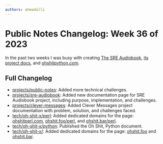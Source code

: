 ```yaml
---
authors: ahmadalli
---
```


# Public Notes Changelog: Week 36 of 2023

In the past two weeks I was busy with creating [The SRE Audiobook](https://podcasters.spotify.com/pod/show/sre-audiobook), [its project docs](https://publicnotes.io/projects/sre-audiobook/), and [ohshitpython.com](https://ohshitpython.com).

## Full Changelog

- [projects/public-notes](https://publicnotes.io/projects/public-notes): Added more technical challenges.
- [projects/sre-audiobook](https://publicnotes.io/projects/sre-audiobook): Added new documentation page for SRE Audiobook project, including purpose, implementation, and challenges.
- [projects/clever-messages](https://publicnotes.io/projects/clever-messages): Added Clever Messages project documentation with problem, solution, and challenges faced.
- [tech/oh-shit-x/perl](https://publicnotes.io/tech/oh-shit-x/perl): Added dedicated domains for the page:  [ohshitperl.com](https://ohshitperl.com), [ohshit.foo/perl](https://ohshit.foo/perl), and [ohshit.bar/perl](https://ohshit.bar/perl).
- [tech/oh-shit-x/python](https://publicnotes.io/tech/oh-shit-x/python): Published the Oh Shit, Python document.
- [tech/oh-shit-x/](https://publicnotes.io/tech/oh-shit-x/): Added dedicated domains for the page: [ohshit.foo](https://ohshit.foo) and [ohshit.bar](https://ohshit.bar).
